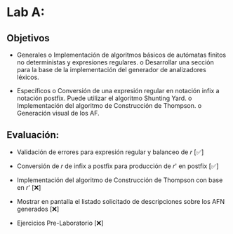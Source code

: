 # Lab A:

## Objetivos
* Generales
    o Implementación de algoritmos básicos de autómatas finitos no deterministas y expresiones regulares.
    o Desarrollar una sección para la base de la implementación del generador de  analizadores léxicos.

* Específicos
    o Conversión de una expresión regular en notación infix a notación postfix. Puede utilizar el algoritmo Shunting Yard.
    o Implementación del algoritmo de Construcción de Thompson. o Generación visual de los AF.


## Evaluación:

* Validación de errores para expresión regular y balanceo de 𝑟                                   [✅]

* Conversión de 𝑟 de infix a postfix para producción de 𝑟' en postfix                            [✅]

* Implementación del algoritmo de Construcción de Thompson con base en 𝑟'                        [❌]   

* Mostrar en pantalla el listado solicitado de descripciones sobre los AFN generados                                                                                       [❌]

* Ejercicios Pre-Laboratorio                                                                     [❌]
